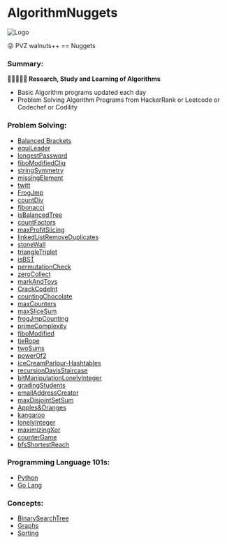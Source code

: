 # AlgorithmNuggets

<img src="https://srinivas11789.github.io/AlgorithmNuggets/images/algorithm_nuggets.png" title="Logo">

:stuck_out_tongue_winking_eye: PVZ walnuts++ == Nuggets<br>

### Summary:
**:eyes::blue_book::pencil::thought_balloon::blue_book: Research, Study and Learning of Algorithms**

* Basic Algorithm programs updated each day
* Problem Solving Algorithm Programs from HackerRank or Leetcode or Codechef or Codility

### Problem Solving:

* [Balanced Brackets](https://github.com/Srinivas11789/AlgorithmNuggets/tree/master/ProblemSolving/BalancedBrackets)
* [equiLeader](https://github.com/Srinivas11789/AlgorithmNuggets/tree/master/ProblemSolving/equiLeader)
* [longestPassword](https://github.com/Srinivas11789/AlgorithmNuggets/tree/master/ProblemSolving/longestPassword)
* [fiboModifiedCliq](https://github.com/Srinivas11789/AlgorithmNuggets/tree/master/ProblemSolving/fiboModifiedCliq)
* [stringSymmetry](https://github.com/Srinivas11789/AlgorithmNuggets/tree/master/ProblemSolving/stringSymmetry)
* [missingElement](https://github.com/Srinivas11789/AlgorithmNuggets/tree/master/ProblemSolving/missingElement)
* [twitt](https://github.com/Srinivas11789/AlgorithmNuggets/tree/master/ProblemSolving/twitt)
* [FrogJmp](https://github.com/Srinivas11789/AlgorithmNuggets/tree/master/ProblemSolving/FrogJmp)
* [countDiv](https://github.com/Srinivas11789/AlgorithmNuggets/tree/master/ProblemSolving/countDiv)
* [fibonacci](https://github.com/Srinivas11789/AlgorithmNuggets/tree/master/ProblemSolving/fibonacci)
* [isBalancedTree](https://github.com/Srinivas11789/AlgorithmNuggets/tree/master/ProblemSolving/isBalancedTree)
* [countFactors](https://github.com/Srinivas11789/AlgorithmNuggets/tree/master/ProblemSolving/countFactors)
* [maxProfitSlicing](https://github.com/Srinivas11789/AlgorithmNuggets/tree/master/ProblemSolving/maxProfitSlicing)
* [linkedListRemoveDuplicates](https://github.com/Srinivas11789/AlgorithmNuggets/tree/master/ProblemSolving/linkedListRemoveDuplicates)
* [stoneWall](https://github.com/Srinivas11789/AlgorithmNuggets/tree/master/ProblemSolving/stoneWall)
* [triangleTriplet](https://github.com/Srinivas11789/AlgorithmNuggets/tree/master/ProblemSolving/triangleTriplet)
* [isBST](https://github.com/Srinivas11789/AlgorithmNuggets/tree/master/ProblemSolving/isBST)
* [permutationCheck](https://github.com/Srinivas11789/AlgorithmNuggets/tree/master/ProblemSolving/permutationCheck)
* [zeroCollect](https://github.com/Srinivas11789/AlgorithmNuggets/tree/master/ProblemSolving/zeroCollect)
* [markAndToys](https://github.com/Srinivas11789/AlgorithmNuggets/tree/master/ProblemSolving/markAndToys)
* [CrackCodeInt](https://github.com/Srinivas11789/AlgorithmNuggets/tree/master/ProblemSolving/CrackCodeInt)
* [countingChocolate](https://github.com/Srinivas11789/AlgorithmNuggets/tree/master/ProblemSolving/countingChocolate)
* [maxCounters](https://github.com/Srinivas11789/AlgorithmNuggets/tree/master/ProblemSolving/maxCounters)
* [maxSliceSum](https://github.com/Srinivas11789/AlgorithmNuggets/tree/master/ProblemSolving/maxSliceSum)
* [frogJmpCounting](https://github.com/Srinivas11789/AlgorithmNuggets/tree/master/ProblemSolving/frogJmpCounting)
* [primeComplexity](https://github.com/Srinivas11789/AlgorithmNuggets/tree/master/ProblemSolving/primeComplexity)
* [fiboModified](https://github.com/Srinivas11789/AlgorithmNuggets/tree/master/ProblemSolving/fiboModified)
* [tieRope](https://github.com/Srinivas11789/AlgorithmNuggets/tree/master/ProblemSolving/tieRope)
* [twoSums](https://github.com/Srinivas11789/AlgorithmNuggets/tree/master/ProblemSolving/twoSums)
* [powerOf2](https://github.com/Srinivas11789/AlgorithmNuggets/tree/master/ProblemSolving/powerOf2)
* [iceCreamParlour-Hashtables](https://github.com/Srinivas11789/AlgorithmNuggets/tree/master/ProblemSolving/iceCreamParlour) 
* [recursionDavisStaircase](https://github.com/Srinivas11789/AlgorithmNuggets/tree/master/ProblemSolving/recursionDavisStaircase)
* [bitManipulationLonelyInteger](https://github.com/Srinivas11789/AlgorithmNuggets/tree/master/ProblemSolving/bitManipulationLonelyInteger)
* [gradingStudents](https://github.com/Srinivas11789/AlgorithmNuggets/tree/master/ProblemSolving/gradingStudents)
* [emailAddressCreator](https://github.com/Srinivas11789/AlgorithmNuggets/tree/master/ProblemSolving/emailAddressCreator)
* [maxDisjointSetSum](https://github.com/Srinivas11789/AlgorithmNuggets/tree/master/ProblemSolving/maxDisjointSetSum)
* [Apples&Oranges](https://github.com/Srinivas11789/AlgorithmNuggets/tree/master/ProblemSolving/Apples%26Oranges)
* [kangaroo](https://github.com/Srinivas11789/AlgorithmNuggets/tree/master/ProblemSolving/kangaroo)
* [lonelyInteger](https://github.com/Srinivas11789/AlgorithmNuggets/tree/master/ProblemSolving/lonelyInteger)
* [maximizingXor](https://github.com/Srinivas11789/AlgorithmNuggets/tree/master/ProblemSolving/maximizingXor)
* [counterGame](https://github.com/Srinivas11789/AlgorithmNuggets/tree/master/ProblemSolving/counterGame)
* [bfsShortestReach](https://github.com/Srinivas11789/AlgorithmNuggets/tree/master/ProblemSolving/bfsShortestReach)

### Programming Language 101s:

* [Python](https://github.com/Srinivas11789/AlgorithmNuggets/tree/master/Python)
* [Go Lang](https://github.com/Srinivas11789/AlgorithmNuggets/tree/master/Go%20Lang)

### Concepts:

* [BinarySearchTree](https://github.com/Srinivas11789/AlgorithmNuggets/tree/master/AlgorithmConcepts/BinarySearchTree)
* [Graphs](https://github.com/Srinivas11789/AlgorithmNuggets/tree/master/AlgorithmConcepts/Graphs)
* [Sorting](https://github.com/Srinivas11789/AlgorithmNuggets/tree/master/ProblemSolving/sorting)
